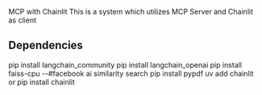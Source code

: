 MCP with Chainlit
This is a system which utilizes MCP Server and Chainlit as client



## Dependencies
pip install langchain_community
pip install langchain_openai
pip install faiss-cpu --#facebook ai similarity search
pip install pypdf
uv add chainlit or pip install chainlit